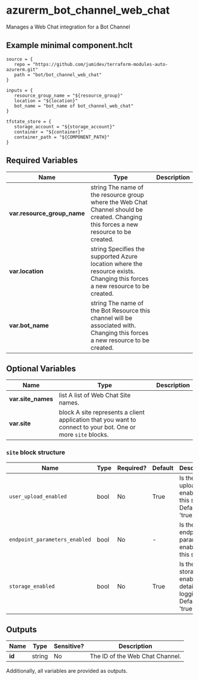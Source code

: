 # azurerm_bot_channel_web_chat

Manages a Web Chat integration for a Bot Channel

## Example minimal component.hclt

```hcl
source = {
   repo = "https://github.com/jumidev/terraform-modules-auto-azurerm.git" 
   path = "bot/bot_channel_web_chat" 
}

inputs = {
   resource_group_name = "${resource_group}" 
   location = "${location}" 
   bot_name = "bot_name of bot_channel_web_chat" 
}

tfstate_store = {
   storage_account = "${storage_account}" 
   container = "${container}" 
   container_path = "${COMPONENT_PATH}" 
}

```

## Required Variables

| Name | Type |  Description |
| ---- | --------- |  ----------- |
| **var.resource_group_name** | string  The name of the resource group where the Web Chat Channel should be created. Changing this forces a new resource to be created. | 
| **var.location** | string  Specifies the supported Azure location where the resource exists. Changing this forces a new resource to be created. | 
| **var.bot_name** | string  The name of the Bot Resource this channel will be associated with. Changing this forces a new resource to be created. | 

## Optional Variables

| Name | Type |  Description |
| ---- | --------- |  ----------- |
| **var.site_names** | list  A list of Web Chat Site names. | 
| **var.site** | block  A site represents a client application that you want to connect to your bot. One or more `site` blocks. | 

### `site` block structure

| Name | Type | Required? | Default | Description |
| ---- | ---- | --------- | ------- | ----------- |
| `user_upload_enabled` | bool | No | True | Is the user upload enabled for this site? Defaults to 'true'. |
| `endpoint_parameters_enabled` | bool | No | - | Is the endpoint parameters enabled for this site? |
| `storage_enabled` | bool | No | True | Is the storage site enabled for detailed logging? Defaults to 'true'. |



## Outputs

| Name | Type | Sensitive? | Description |
| ---- | ---- | --------- | --------- |
| **id** | string | No  | The ID of the Web Chat Channel. | 

Additionally, all variables are provided as outputs.
